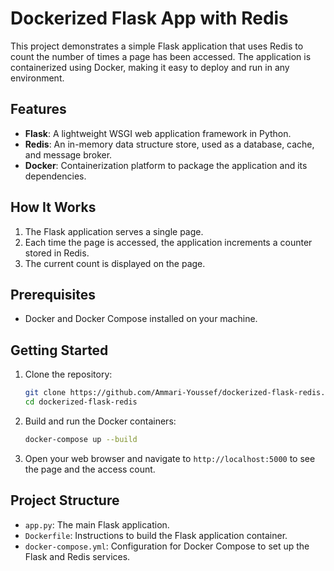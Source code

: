 # Dockerized Flask App with Redis

This project demonstrates a simple Flask application that uses Redis to count the number of times a page has been accessed. The application is containerized using Docker, making it easy to deploy and run in any environment.

## Features

- **Flask**: A lightweight WSGI web application framework in Python.
- **Redis**: An in-memory data structure store, used as a database, cache, and message broker.
- **Docker**: Containerization platform to package the application and its dependencies.

## How It Works

1. The Flask application serves a single page.
2. Each time the page is accessed, the application increments a counter stored in Redis.
3. The current count is displayed on the page.

## Prerequisites

- Docker and Docker Compose installed on your machine.

## Getting Started

1. Clone the repository:
    ```sh
    git clone https://github.com/Ammari-Youssef/dockerized-flask-redis.git
    cd dockerized-flask-redis
    ```

2. Build and run the Docker containers:
    ```sh
    docker-compose up --build
    ```

3. Open your web browser and navigate to `http://localhost:5000` to see the page and the access count.

## Project Structure

- `app.py`: The main Flask application.
- `Dockerfile`: Instructions to build the Flask application container.
- `docker-compose.yml`: Configuration for Docker Compose to set up the Flask and Redis services.
